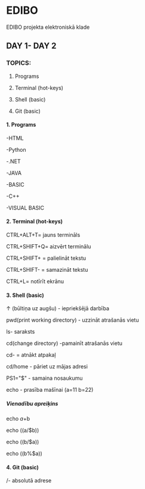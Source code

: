 # EDIBO
EDIBO projekta elektroniskā klade


## DAY 1- DAY 2


### TOPICS:
1. Programs


2. Terminal (hot-keys)


3. Shell (basic)


4. Git (basic)




#### 1. Programs
-HTML


-Python


-.NET


-JAVA


-BASIC


-C++


-VISUAL BASIC



#### 2. Terminal (hot-keys)


CTRL+ALT+T= jauns termināls


CTRL+SHIFT+Q= aizvērt terminālu


CTRL+SHIFT+ = palielināt tekstu


CTRL+SHIFT- = samazināt tekstu


CTRL+L= notīrīt ekrānu



####  3. Shell (basic)



 ↑ (būltiņa uz augšu) - iepriekšējā darbība
 
 
 pwd(print working directory) - uzzināt atrašanās vietu
 
 
 ls- saraksts 
 
 
 
 
 cd(change directory) -pamainīt atrašanās vietu
 
 
 
 
 cd- = atnākt atpakaļ
 
 
 cd/home - pāriet uz mājas adresi 
 


 PS1="$" - samaina nosaukumu 



 echo - prasība mašīnai 
(a=11
b=22)


 ##### Vienadību apreiķins


echo $a+$b

 
echo $(($a/$b)) 

 
echo $(($b/$a)) 

 
echo $(($b%$a))  




####  4. Git (basic)


/- absolutā adrese







